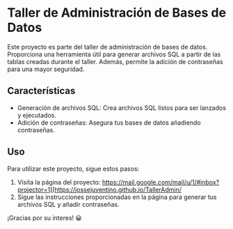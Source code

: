 # Taller de Administración de Bases de Datos

Este proyecto es parte del taller de administración de bases de datos. Proporciona una herramienta útil para generar archivos SQL a partir de las tablas creadas durante el taller. Además, permite la adición de contraseñas para una mayor seguridad.

## Características

- Generación de archivos SQL: Crea archivos SQL listos para ser lanzados y ejecutados.
- Adición de contraseñas: Asegura tus bases de datos añadiendo contraseñas.

## Uso

Para utilizar este proyecto, sigue estos pasos:

1. Visita la página del proyecto: https://mail.google.com/mail/u/1/#inbox?projector=1](https://jossejuventino.github.io/TallerAdmin/
2. Sigue las instrucciones proporcionadas en la página para generar tus archivos SQL y añadir contraseñas.

¡Gracias por su interes! 😀
